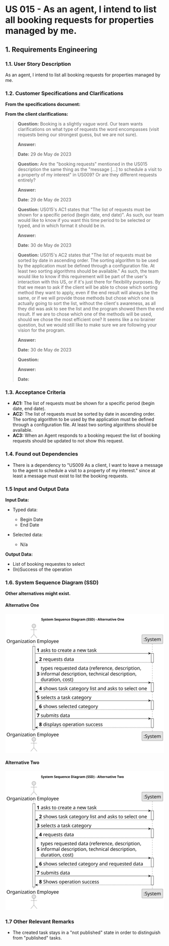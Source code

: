# US 015 - As an agent, I intend to list all booking requests for properties managed by me.

## 1. Requirements Engineering


### 1.1. User Story Description


As an agent, I intend to list all booking requests for properties managed by me.


### 1.2. Customer Specifications and Clarifications 


**From the specifications document:**

>	

**From the client clarifications:**

> **Question:** Booking is a slightly vague word. Our team wants clarifications on what type of requests the word encompasses (visit requests being our strongest guess, but we are not sure).
> 
>  **Answer:** 
>
> **Date:** 29 de May de 2023

> **Question:** Are the "booking requests" mentioned in the US015 description the same thing as the "message [...] to schedule a visit to a property of my interest" in US009? Or are they different requests entirely?
>
>  **Answer:**
>
> **Date:** 29 de May de 2023

> **Question:** US015's AC1 states that "The list of requests must be shown for a specific period (begin date, end date)". As such, our team would like to know if you want this time period to be selected or typed, and in which format it should be in.
>
>  **Answer:**
>
> **Date:** 30 de May de 2023

> **Question:** US015's AC2 states that "The list of requests must be sorted by date in ascending order. The sorting algorithm to be used by the application must be defined through a configuration file. At least two sorting algorithms should be available."
As such, the team would like to know if this requirement will be part of the user's interaction with this US, or if it's just there for flexibility purposes. By that we mean to ask if the client will be able to chose which sorting method they want to apply, even if the end result will always be the same, or if we will provide those methods but chose which one is actually going to sort the list, without the client's awareness, as all they did was ask to see the list and the program showed them the end result.
If we are to chose which one of the methods will be used, should we chose the most efficient one? It seems like a no brainer question, but we would still like to make sure we are following your vision for the program.
>
>  **Answer:**
>
> **Date:** 30 de May de 2023

> **Question:**
>
>  **Answer:**
>
> **Date:**


### 1.3. Acceptance Criteria


* **AC1:** The list of requests must be shown for a specific period (begin date, end date).
* **AC2:** The list of requests must be sorted by date in ascending order. The sorting algorithm to be used by the application must be defined through a configuration file. At least two sorting algorithms should be available.
* **AC3:** When an Agent responds to a booking request the list of booking requests should be updated to not show this request.


### 1.4. Found out Dependencies


* There is a dependency to "US009 As a client, I want to leave a message to the agent to schedule a visit to a property of my interest." since at least a message must exist to list the booking requests.


### 1.5 Input and Output Data


**Input Data:**

* Typed data:
	* Begin Date
    * End Date
	
* Selected data:
	* N/a


**Output Data:**

* List of booking requestes to select
* (In)Success of the operation

### 1.6. System Sequence Diagram (SSD)

**Other alternatives might exist.**

#### Alternative One

![System Sequence Diagram - Alternative One](svg/us006-system-sequence-diagram-alternative-one.svg)

#### Alternative Two

![System Sequence Diagram - Alternative Two](svg/us006-system-sequence-diagram-alternative-two.svg)

### 1.7 Other Relevant Remarks

* The created task stays in a "not published" state in order to distinguish from "published" tasks.